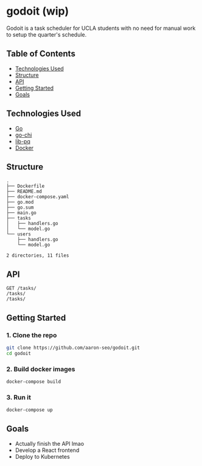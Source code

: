 # godoit (wip)

Godoit is a task scheduler for UCLA students with no need for manual work to setup the quarter's schedule.

## Table of Contents

- [Technologies Used](https://github.com/aaron-seo/godoit#technologies-used)
- [Structure](https://github.com/aaron-seo/godoit#structure)
- [API](https://github.com/aaron-seo/godoit#api)
- [Getting Started](https://github.com/aaron-seo/godoit#getting-started)
- [Goals](https://github.com/aaron-seo/godoit#goals)

## Technologies Used

- [Go](https://www.golang.org)
- [go-chi](https://github.com/go-chi/chi)
- [lib-pq](https://github.com/lib/pq)
- [Docker](https://www.docker.com)

## Structure
```
.
├── Dockerfile
├── README.md
├── docker-compose.yaml
├── go.mod
├── go.sum
├── main.go
├── tasks
│   ├── handlers.go
│   └── model.go
└── users
    ├── handlers.go
    └── model.go

2 directories, 11 files
```

## API

```
GET /tasks/
/tasks/
/tasks/
```

## Getting Started

### 1. Clone the repo
```bash
git clone https://github.com/aaron-seo/godoit.git
cd godoit
```

### 2. Build docker images
```bash
docker-compose build
```

### 3. Run it
```bash
docker-compose up
```

## Goals
- Actually finish the API lmao
- Develop a React frontend
- Deploy to Kubernetes
